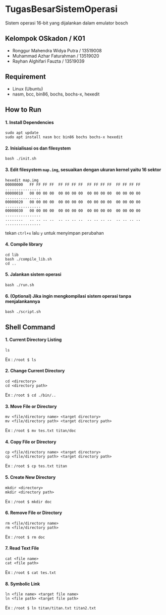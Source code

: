 # TugasBesarSistemOperasi
Sistem operasi 16-bit yang dijalankan dalam emulator bosch

## Kelompok OSkadon / K01
* Ronggur Mahendra Widya Putra / 13519008
* Muhammad Azhar Faturahman / 13519020
* Rayhan Alghifari Fauzta / 13519039

## Requirement
- Linux (Ubuntu)
- nasm, bcc, bin86, bochs, bochs-x, hexedit


## How to Run
#### 1. Install Dependencies
```
sudo apt update
sudo apt install nasm bcc bin86 bochs bochs-x hexedit
```
#### 2. Inisialisasi os dan filesystem
```
bash ./init.sh
```
#### 3. Edit filesystem `map.img`, sesuaikan dengan ukuran kernel yaitu 16 sektor
```
hexedit map.img
00000000   FF FF FF FF  FF FF FF FF  FF FF FF FF  FF FF FF FF  ................
00000010   00 00 00 00  00 00 00 00  00 00 00 00  00 00 00 00  ................
00000020   00 00 00 00  00 00 00 00  00 00 00 00  00 00 00 00  ................
00000030   00 00 00 00  00 00 00 00  00 00 00 00  00 00 00 00  ................
........   .. .. .. ..  .. .. .. ..  .. .. .. ..  .. .. .. ..  ................
```
tekan `ctrl+x` lalu `y` untuk menyimpan perubahan
#### 4. Compile library
```
cd lib
bash ./compile_lib.sh
cd ..
```
#### 5. Jalankan sistem operasi
```
bash ./run.sh
```
#### 6. (Optional) Jika ingin mengkompilasi sistem operasi tanpa menjalankannya
```
bash ./script.sh
```

## Shell Command
#### 1. Current Directory Listing
```
ls
```
Ex : `/root $ ls`
#### 2. Change Current Directory
```
cd <directory>
cd <directory path>
```
Ex : `/root $ cd ./bin/..`
#### 3. Move File or Directory
```
mv <file/directory name> <target directory>
mv <file/directory path> <target directory path>
```
Ex : `/root $ mv tes.txt titan/doc`
#### 4. Copy File or Directory
```
cp <file/directory name> <target directory>
cp <file/directory path> <target directory path>
```
Ex : `/root $ cp tes.txt titan`
#### 5. Create New Directory
```
mkdir <directory>
mkdir <directory path>
```
Ex : `/root $ mkdir doc`
#### 6. Remove File or Directory
```
rm <file/directory name>
rm <file/directory path>
```
Ex : `/root $ rm doc`
#### 7. Read Text File
```
cat <file name>
cat <file path>
```
Ex : `/root $ cat tes.txt`
#### 8. Symbolic Link
```
ln <file name> <target file name>
ln <file path> <target file path>
```
Ex : `/root $ ln titan/titan.txt titan2.txt`

